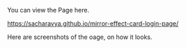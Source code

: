 You can view the Page here.

https://sacharavya.github.io/mirror-effect-card-login-page/

Here are screenshots of the oage, on how it looks.
